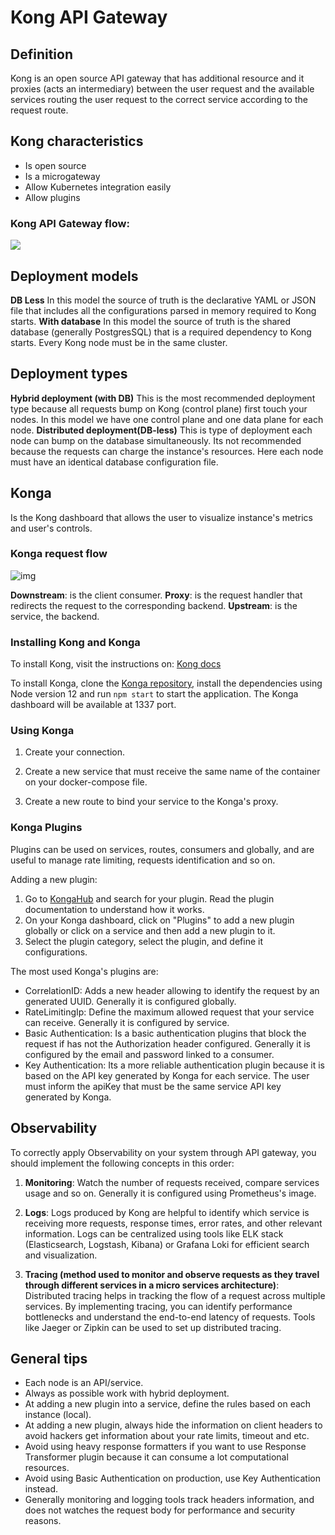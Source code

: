 # Kong API Gateway

## Definition

Kong is an open source API gateway that has additional resource and it proxies (acts an intermediary) between the user request and the available services routing the user request to the correct service according to the request route.

## Kong characteristics
- Is open source
- Is a microgateway
- Allow Kubernetes integration easily
- Allow plugins

### Kong API Gateway flow:

<img src='https://i.ibb.co/MkCY69c/Screenshot-2024-06-12-at-07-14-50.png'/>



## Deployment models

**DB Less** In this model the source of truth is the declarative YAML or JSON file that includes all the configurations parsed in memory required to Kong starts.
**With database** In this model the source of truth is the shared database (generally PostgresSQL) that is a required dependency to Kong starts. Every Kong node must be in the same cluster.

## Deployment types
**Hybrid deployment (with DB)** This is the most recommended deployment type because all requests bump on Kong (control plane) first touch your nodes. In this model we have one control plane and one data plane for each node.
**Distributed deployment(DB-less)** This is type of deployment each node can bump on the database simultaneously. Its not recommended because the requests can charge the instance's resources. Here each node must have an identical database configuration file.

## Konga
Is the Kong dashboard that allows the user to visualize instance's metrics and user's controls.

### Konga request flow

![img](https://i.ibb.co/2c7cD16/Screenshot-2024-06-20-at-08-20-35.png)

**Downstream**: is the client consumer.
**Proxy**: is the request handler that redirects the request to the corresponding backend.
**Upstream**: is the service, the backend.



### Installing Kong and Konga

To install Kong, visit the instructions on: [Kong docs](https://docs.konghq.com/gateway/latest/install/docker/#install-kong-gateway-with-a-database)

To install Konga, clone the [Konga repository](https://github.com/pantsel/konga), install the dependencies using Node version 12 and run `npm start` to start the application. The Konga dashboard will be available at 1337 port.


### Using Konga

1. Create your connection.

2. Create a new service that must receive the same name of the container on your docker-compose file.

3. Create a new route to bind your service to the Konga's proxy.


### Konga Plugins

Plugins can be used on services, routes, consumers and globally, and are useful to manage rate limiting, requests identification and so on.

Adding a new plugin:
1. Go to [KongaHub](https://docs.konghq.com/hub/) and search for your plugin. Read the plugin documentation to understand how it works.
2. On your Konga dashboard, click on "Plugins" to add a new plugin globally or click on a service and then add a new plugin to it.
3. Select the plugin category, select the plugin, and define it configurations.

The most used Konga's plugins are: 
- CorrelationID: Adds a new header allowing to identify the request by an generated UUID. Generally it is configured globally.
- RateLimitingIp: Define the maximum allowed request that your service can receive. Generally it is configured by service.
- Basic Authentication: Is a basic authentication plugins that block the request if has not the Authorization header configured. Generally it is configured by the email and password linked to a consumer.
- Key Authentication: Its a more reliable authentication plugin because it is based on the API key generated by Konga for each service. The user must inform the apiKey that must be the same service API key generated by Konga.

## Observability 

To correctly apply Observability on your system through API gateway, you should implement the following concepts in this order:

1. **Monitoring**: Watch the number of requests received, compare services usage and so on. Generally it is configured using Prometheus's image.
   
2. **Logs**: Logs produced by Kong are helpful to identify which service is receiving more requests, response times, error rates, and other relevant information. Logs can be centralized using tools like ELK stack (Elasticsearch, Logstash, Kibana) or Grafana Loki for efficient search and visualization.

3. **Tracing (method used to monitor and observe requests as they travel through different services in a micro services architecture)**: Distributed tracing helps in tracking the flow of a request across multiple services. By implementing tracing, you can identify performance bottlenecks and understand the end-to-end latency of requests. Tools like Jaeger or Zipkin can be used to set up distributed tracing. 
  
## General tips
- Each node is an API/service.
- Always as possible work with hybrid deployment.
- At adding a new plugin into a service, define the rules based on each instance (local).
- At adding a new plugin, always hide the information on client headers to avoid hackers get information about your rate limits, timeout and etc.
- Avoid using heavy response formatters if you want to use Response Transformer plugin because it can consume a lot computational resources.
- Avoid using Basic Authentication on production, use Key Authentication instead.
- Generally monitoring and logging tools track headers information, and does not watches the request body for performance and security reasons.